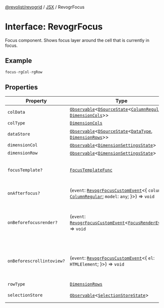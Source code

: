[@revolist/revogrid](README.md) / [JSX](Namespace.JSX.md) / RevogrFocus

# Interface: RevogrFocus

Focus component. Shows focus layer around the cell that is currently in focus.

## Example

```ts
focus-rgCol-rgRow
```

## Properties

| Property | Type | Description | Defined in |
| ------ | ------ | ------ | ------ |
| `colData` | [`Observable`](TypeAlias.Observable.md)\<[`DSourceState`](TypeAlias.DSourceState.md)\<[`ColumnRegular`](Interface.ColumnRegular.md), [`DimensionCols`](TypeAlias.DimensionCols.md)\>\> | Column source | [src/components.d.ts:1687](https://github.com/revolist/revogrid/blob/786bfc578aeb724125d022c69d878eb830c54a23/src/components.d.ts#L1687) |
| `colType` | [`DimensionCols`](TypeAlias.DimensionCols.md) | Column type | [src/components.d.ts:1691](https://github.com/revolist/revogrid/blob/786bfc578aeb724125d022c69d878eb830c54a23/src/components.d.ts#L1691) |
| `dataStore` | [`Observable`](TypeAlias.Observable.md)\<[`DSourceState`](TypeAlias.DSourceState.md)\<[`DataType`](TypeAlias.DataType.md), [`DimensionRows`](TypeAlias.DimensionRows.md)\>\> | Data rows source | [src/components.d.ts:1695](https://github.com/revolist/revogrid/blob/786bfc578aeb724125d022c69d878eb830c54a23/src/components.d.ts#L1695) |
| `dimensionCol` | [`Observable`](TypeAlias.Observable.md)\<[`DimensionSettingsState`](Interface.DimensionSettingsState.md)\> | Dimension settings X | [src/components.d.ts:1699](https://github.com/revolist/revogrid/blob/786bfc578aeb724125d022c69d878eb830c54a23/src/components.d.ts#L1699) |
| `dimensionRow` | [`Observable`](TypeAlias.Observable.md)\<[`DimensionSettingsState`](Interface.DimensionSettingsState.md)\> | Dimension settings Y | [src/components.d.ts:1703](https://github.com/revolist/revogrid/blob/786bfc578aeb724125d022c69d878eb830c54a23/src/components.d.ts#L1703) |
| `focusTemplate?` | [`FocusTemplateFunc`](TypeAlias.FocusTemplateFunc.md) | Focus template custom function. Can be used to render custom focus layer. | [src/components.d.ts:1707](https://github.com/revolist/revogrid/blob/786bfc578aeb724125d022c69d878eb830c54a23/src/components.d.ts#L1707) |
| `onAfterfocus?` | (`event`: [`RevogrFocusCustomEvent`](Interface.RevogrFocusCustomEvent.md)\<\{ `column`: [`ColumnRegular`](Interface.ColumnRegular.md); `model`: `any`; \}\>) => `void` | Used to setup properties after focus was rendered | [src/components.d.ts:1711](https://github.com/revolist/revogrid/blob/786bfc578aeb724125d022c69d878eb830c54a23/src/components.d.ts#L1711) |
| `onBeforefocusrender?` | (`event`: [`RevogrFocusCustomEvent`](Interface.RevogrFocusCustomEvent.md)\<[`FocusRenderEvent`](Interface.FocusRenderEvent.md)\>) => `void` | Before focus render event. Can be prevented by event.preventDefault(). If preventDefault used slot will be rendered. | [src/components.d.ts:1718](https://github.com/revolist/revogrid/blob/786bfc578aeb724125d022c69d878eb830c54a23/src/components.d.ts#L1718) |
| `onBeforescrollintoview?` | (`event`: [`RevogrFocusCustomEvent`](Interface.RevogrFocusCustomEvent.md)\<\{ `el`: `HTMLElement`; \}\>) => `void` | Before focus changed verify if it's in view and scroll viewport into this view Can be prevented by event.preventDefault() | [src/components.d.ts:1722](https://github.com/revolist/revogrid/blob/786bfc578aeb724125d022c69d878eb830c54a23/src/components.d.ts#L1722) |
| `rowType` | [`DimensionRows`](TypeAlias.DimensionRows.md) | Row type | [src/components.d.ts:1726](https://github.com/revolist/revogrid/blob/786bfc578aeb724125d022c69d878eb830c54a23/src/components.d.ts#L1726) |
| `selectionStore` | [`Observable`](TypeAlias.Observable.md)\<[`SelectionStoreState`](TypeAlias.SelectionStoreState.md)\> | Selection, range, focus for selection | [src/components.d.ts:1730](https://github.com/revolist/revogrid/blob/786bfc578aeb724125d022c69d878eb830c54a23/src/components.d.ts#L1730) |

